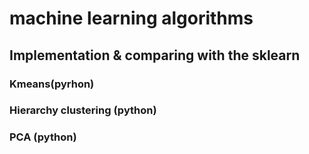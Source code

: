
# machine learning algorithms 

## Implementation & comparing with the sklearn

### Kmeans(pyrhon)
### Hierarchy clustering (python)
### PCA (python)
 

